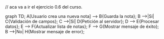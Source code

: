 // aca va a ir el ejercicio 0.6 del curso.


graph TD;
    A[Usuario crea una nueva nota] --> B{Guarda la nota};
    B -->|Sí| C{Validación de campos};
    C -->|Sí| D{Petición al servidor};
    D --> E{Procesar datos};
    E --> F{Actualizar lista de notas};
    F --> G{Mostrar mensaje de éxito};
    B -->|No| H{Mostrar mensaje de error};
